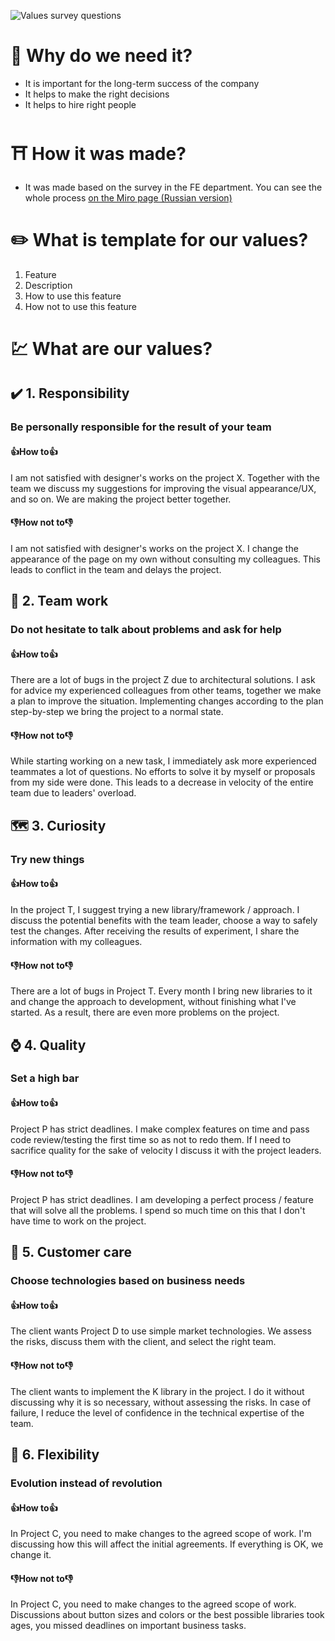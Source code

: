 ![Values survey questions](https://user-images.githubusercontent.com/47868427/119986499-94771d80-bfcc-11eb-8f65-6b7e8bbf928f.png)

# 🔑 Why do we need it?
  - It is important for the long-term success of the company
  - It helps to make the right decisions
  - It helps to hire right people
  
# ⛩️ How it was made?
- It was made based on the survey in the FE department. You can see the whole process [on the Miro page (Russian version)](https://miro.com/app/board/o9J_lObT544=/)

# ✏️ What is template for our values?
1. Feature
2. Description
3. How to use this feature
4. How not to use this feature

# 💹 What are our values?

## ✔️ 1. Responsibility 
### Be personally responsible for the result of your team
#### 👍How to👍
I am not satisfied with designer's works on the project X. 
Together with the team we discuss my suggestions for improving the visual appearance/UX, and so on.
We are making the project better together.
#### 👎How not to👎
I am not satisfied with designer's works on the project X. 
I change the appearance of the page on my own without consulting my colleagues.
This leads to conflict in the team and delays the project.

## 🏀 2. Team work
### Do not hesitate to talk about problems and ask for help
#### 👍How to👍
There are a lot of bugs in the project Z due to architectural solutions. 
I ask for advice my experienced colleagues from other teams, together we make a plan to improve the situation. 
Implementing changes according to the plan step-by-step we bring the project to a normal state.
#### 👎How not to👎
While starting working on a new task, I immediately ask more experienced teammates a lot of questions.
No efforts to solve it by myself or proposals from my side were done.
This leads to a decrease in velocity of the entire team due to leaders' overload.

## 🗺️ 3. Curiosity
### Try new things
#### 👍How to👍
In the project T, I suggest trying a new library/framework / approach. 
I discuss the potential benefits with the team leader, choose a way to safely test the changes. 
After receiving the results of experiment, I share the information with my colleagues.
#### 👎How not to👎
There are a lot of bugs in Project T. 
Every month I bring new libraries to it and change the approach to development, without finishing what I've started. 
As a result, there are even more problems on the project.

## ⌚ 4. Quality
### Set a high bar
#### 👍How to👍
Project P has strict deadlines. 
I make complex features on time and pass code review/testing the first time so as not to redo them. 
If I need to sacrifice quality for the sake of velocity I discuss it with the project leaders.
#### 👎How not to👎
Project P has strict deadlines. 
I am developing a perfect process / feature that will solve all the problems. 
I spend so much time on this that I don't have time to work on the project.

## 📇 5. Customer care
### Choose technologies based on business needs
#### 👍How to👍
The client wants Project D to use simple market technologies. 
We assess the risks, discuss them with the client, and select the right team. 

#### 👎How not to👎
The client wants to implement the K library in the project. 
I do it without discussing why it is so necessary, without assessing the risks. 
In case of failure, I reduce the level of confidence in the technical expertise of the team.

## 📇 6. Flexibility
### Evolution instead of revolution
#### 👍How to👍
In Project C, you need to make changes to the agreed scope of work. 
I'm discussing how this will affect the initial agreements. 
If everything is OK, we change it.
#### 👎How not to👎
In Project C, you need to make changes to the agreed scope of work. 
Discussions about button sizes and colors or the best possible libraries took ages, you missed deadlines on important business tasks.



